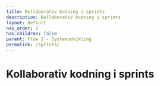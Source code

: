 ```yaml
---
title: Kollaborativ kodning i sprints
description: Kollaborativ kodning i sprints
layout: default
nav_order: 2
has_children: false
parent: Flow 3 - Systemudvikling
permalink: /sprints/
---
```


# Kollaborativ kodning i sprints
